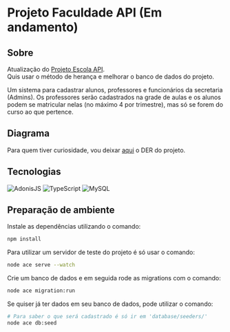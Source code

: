 # Projeto Faculdade API (Em andamento)

## Sobre

Atualização do <a href="https://github.com/GustavoPendeza/projeto-escola-api">Projeto Escola API</a>. <br>
Quis usar o método de herança e melhorar o banco de dados do projeto.

Um sistema para cadastrar alunos, professores e funcionários da secretaria (Admins). Os professores serão cadastrados na grade de aulas e os alunos podem se matricular nelas (no máximo 4 por trimestre), mas só se forem do curso ao que pertence.

## Diagrama

Para quem tiver curiosidade, vou deixar <a href="https://user-images.githubusercontent.com/53589614/190512409-bef9d33c-05a4-426d-a84b-4265b3c71219.png" target="_blank">aqui</a> o DER do projeto.

## Tecnologias

<div>
    <img alt="AdonisJS" title="AdonisJS" src="https://img.shields.io/badge/adonis%20js-220052?style=for-the-badge&logo=adonisjs&logoColor=white">
    <img alt="TypeScript" title="TypeScript" src="https://img.shields.io/badge/TypeScript-007ACC?style=for-the-badge&logo=typescript&logoColor=white">
    <img alt="MySQL" title="MySQL" src="https://img.shields.io/badge/MySQL-005C84?style=for-the-badge&logo=mysql&logoColor=white">
</div>

## Preparação de ambiente

Instale as dependências utilizando o comando:

```bash
npm install
```

Para utilizar um servidor de teste do projeto é só usar o comando: 

```bash
node ace serve --watch
```

Crie um banco de dados e em seguida rode as migrations com o comando: 

```bash
node ace migration:run
```

Se quiser já ter dados em seu banco de dados, pode utilizar o comando: 

```bash
# Para saber o que será cadastrado é só ir em 'database/seeders/'
node ace db:seed
```